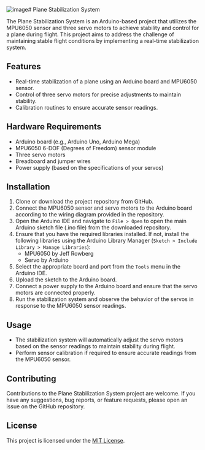 ![image](https://github.com/AnukaMithara/Plane-Stabilization-System/assets/48363103/28fc8398-4b1f-4158-b45e-955fa606636a)# Plane Stabilization System

The Plane Stabilization System is an Arduino-based project that utilizes the MPU6050 sensor and three servo motors to achieve stability and control for a plane during flight. This project aims to address the challenge of maintaining stable flight conditions by implementing a real-time stabilization system.

## Features

- Real-time stabilization of a plane using an Arduino board and MPU6050 sensor.
- Control of three servo motors for precise adjustments to maintain stability.
- Calibration routines to ensure accurate sensor readings.

## Hardware Requirements

- Arduino board (e.g., Arduino Uno, Arduino Mega)
- MPU6050 6-DOF (Degrees of Freedom) sensor module
- Three servo motors
- Breadboard and jumper wires
- Power supply (based on the specifications of your servos)

## Installation

1. Clone or download the project repository from GitHub.
2. Connect the MPU6050 sensor and servo motors to the Arduino board according to the wiring diagram provided in the repository.
3. Open the Arduino IDE and navigate to `File > Open` to open the main Arduino sketch file (.ino file) from the downloaded repository.
4. Ensure that you have the required libraries installed. If not, install the following libraries using the Arduino Library Manager (`Sketch > Include Library > Manage Libraries`):
   - MPU6050 by Jeff Rowberg
   - Servo by Arduino
5. Select the appropriate board and port from the `Tools` menu in the Arduino IDE.
6. Upload the sketch to the Arduino board.
7. Connect a power supply to the Arduino board and ensure that the servo motors are connected properly.
8. Run the stabilization system and observe the behavior of the servos in response to the MPU6050 sensor readings.

## Usage

- The stabilization system will automatically adjust the servo motors based on the sensor readings to maintain stability during flight.
- Perform sensor calibration if required to ensure accurate readings from the MPU6050 sensor.

## Contributing

Contributions to the Plane Stabilization System project are welcome. If you have any suggestions, bug reports, or feature requests, please open an issue on the GitHub repository.

## License

This project is licensed under the [MIT License](LICENSE).
